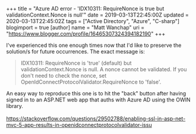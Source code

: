 +++
title = "Azure AD error - 'IDX10311: RequireNonce is true but validationContext.Nonce is null'"
date = 2019-03-13T22:45:00Z
updated = 2020-03-13T22:45:02Z
tags = ["Active Directory", "Azure", "C-sharp"]
blogimport = true 
[author]
	name = "Matt Wanchap"
	uri = "https://www.blogger.com/profile/16465307324394182190"
+++

I've experienced this one enough times now that I'd like to preserve the solution/s for future occurrences. The exact message is:<br /><blockquote class="tr_bq">IDX10311: RequireNonce is 'true' (default) but validationContext.Nonce is null. A nonce cannot be validated. If you don't need to check the nonce, set OpenIdConnectProtocolValidator.RequireNonce to 'false'.</blockquote><div>An easy way to reproduce this one is to hit the "back" button after having signed in to an ASP.NET web app that auths with Azure AD using the OWIN library.<br /><br /><a href="https://stackoverflow.com/questions/29502788/enabling-ssl-in-asp-net-mvc-5-app-results-in-openidconnectprotocolvalidator-issu">https://stackoverflow.com/questions/29502788/enabling-ssl-in-asp-net-mvc-5-app-results-in-openidconnectprotocolvalidator-issu</a></div>

